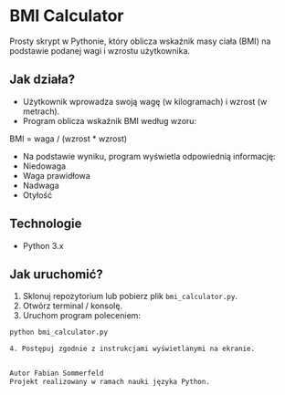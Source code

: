 # BMI Calculator

Prosty skrypt w Pythonie, który oblicza wskaźnik masy ciała (BMI) na podstawie podanej wagi i wzrostu użytkownika.

## Jak działa?

- Użytkownik wprowadza swoją wagę (w kilogramach) i wzrost (w metrach).
- Program oblicza wskaźnik BMI według wzoru:

BMI = waga / (wzrost * wzrost)


- Na podstawie wyniku, program wyświetla odpowiednią informację:
- Niedowaga
- Waga prawidłowa
- Nadwaga
- Otyłość

## Technologie

- Python 3.x

## Jak uruchomić?

1. Sklonuj repozytorium lub pobierz plik `bmi_calculator.py`.
2. Otwórz terminal / konsolę.
3. Uruchom program poleceniem:

```bash
python bmi_calculator.py

4. Postępuj zgodnie z instrukcjami wyświetlanymi na ekranie.


Autor Fabian Sommerfeld
Projekt realizowany w ramach nauki języka Python.
